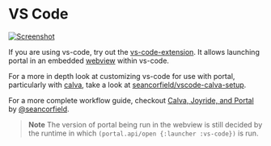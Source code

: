 # VS Code

[![Screenshot](https://user-images.githubusercontent.com/1986211/140680881-497efd3b-da75-4220-9630-bf1af9d8bf37.png)](https://marketplace.visualstudio.com/items?itemName=djblue.portal)

If you are using vs-code, try out the [vs-code-extension][extension]. It allows
launching portal in an embedded [webview][webview] within vs-code.

For a more in depth look at customizing vs-code for use with portal,
particularly with [calva][calva], take a look at
[seancorfield/vscode-calva-setup][calva-setup].

For a more complete workflow guide, checkout [Calva, Joyride, and
Portal][guide] by [@seancorfield][seancorfield].

> **Note** The version of portal being run in the webview is still decided by
> the runtime in which `(portal.api/open {:launcher :vs-code})` is run.

[calva]: https://calva.io/
[calva-setup]: https://github.com/seancorfield/vscode-calva-setup
[guide]: https://corfield.org/blog/2022/12/18/calva-joyride-portal/
[seancorfield]: https://github.com/seancorfield
[extension]: https://marketplace.visualstudio.com/items?itemName=djblue.portal
[webview]: https://code.visualstudio.com/api/extension-guides/webview
